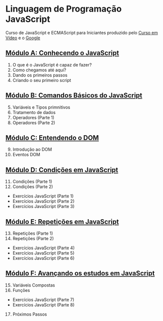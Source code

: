 # Linguagem de Programação JavaScript

Curso de JavaScript e ECMAScript para Iniciantes produzido pelo [Curso em Vídeo](https://www.cursoemvideo.com/) e o [Google](https://www.google.com.br/)

## [Módulo A: Conhecendo o JavaScript](https://www.cursoemvideo.com/curso/javascript/aulas/conhecendo-o-javascript/)

1. O que é o JavaScript é capaz de fazer?
2. Como chegamos até aqui?
3. Dando os primeiros passos
4. Criando o seu primeiro script

## [Módulo B: Comandos Básicos do JavaScript](https://www.cursoemvideo.com/curso/javascript/aulas/comandos-basicos-do-javascript/)

5. Variáveis e Tipos primnitivos
6. Tratamento de dados
7. Operadores (Parte 1)
8. Operadores (Parte 2)

## [Módulo C: Entendendo o DOM](https://www.cursoemvideo.com/curso/javascript/aulas/entendendo-o-dom/)

9. Introdução ao DOM
10. Eventos DOM

## [Módulo D: Condições em JavaScript](https://www.cursoemvideo.com/curso/javascript/aulas/condicoes-em-javascript/)

11. Condições (Parte 1)
12. Condições (Parte 2)
* Exercícios JavaScript (Parte 1)
* Exercícios JavaScript (Parte 2)
* Exercícios JavaScript (Parte 3)

## [Módulo E: Repetições em JavaScript](https://www.cursoemvideo.com/curso/javascript/aulas/repeticoes-em-javascript/)

13. Repetições (Parte 1)
14. Repetições (Parte 2)
* Exercícios JavaScript (Parte 4)
* Exercícios JavaScript (Parte 5)
* Exercícios JavaScript (Parte 6)

## [Módulo F: Avançando os estudos em JavaScript](https://www.cursoemvideo.com/curso/javascript/aulas/avancando-os-estudos-em-javascript/)

15. Variáveis Compostas
16. Funções
* Exercícios JavaScript (Parte 7)
* Exercícios JavaScript (Parte 8)
17. Próximos Passos

